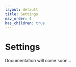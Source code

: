 ```yaml
---
layout: default
title: Settings
nav_order: 4
has_children: true
---
```


# Settings

Documentation will come soon...